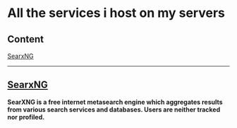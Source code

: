 # All the services i host on my servers  

## Content  
[SearxNG](https://github.com/j4asper/selfhosted/main/README.md#searxng)

---

## [SearxNG](https://searx.jazper.dk/)  
**SearXNG is a free internet metasearch engine which aggregates results from various search services and databases. Users are neither tracked nor profiled.**
